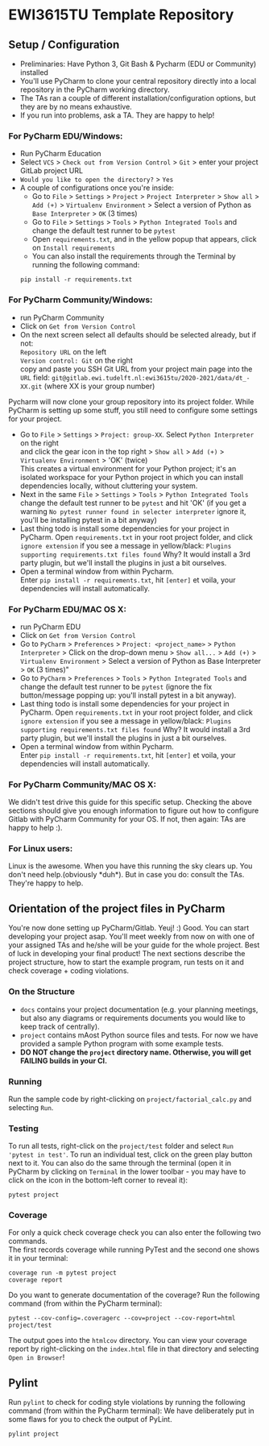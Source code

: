 # EWI3615TU Template Repository

## Setup / Configuration
* Preliminaries: Have Python 3, Git Bash & Pycharm (EDU or Community) installed
* You'll use PyCharm to clone your central repository directly into a local repository in the PyCharm working directory.
* The TAs ran a couple of different installation/configuration options, but they are by no means exhaustive. 
* If you run into problems, ask a TA. They are happy to help!

### For PyCharm EDU/Windows:
* Run PyCharm Education
* Select `VCS` > `Check out from Version Control` > `Git` > enter your project GitLab project URL
* `Would you like to open the directory?` > `Yes`
* A couple of configurations once you're inside:
    * Go to `File` > `Settings` > `Project` > `Project Interpreter` > `Show all` > `Add (+)` > `Virtualenv Environment` > Select a version of Python as `Base Interpreter` > `OK` (3 times)
    * Go to `File` > `Settings` > `Tools` > `Python Integrated Tools` and change the default test runner to be `pytest`
    * Open `requirements.txt`, and in the yellow popup that appears, click on `Install requirements`
    * You can also install the requirements through the Terminal by running the following command:
    ```
    pip install -r requirements.txt
    ```
  
### For PyCharm Community/Windows:  
* run PyCharm Community
* Click on `Get from Version Control`
* On the next screen select all defaults should be selected already, but if not:  
  `Repository URL` on the left  
  `Version control: Git` on the right  
  copy and paste you SSH Git URL from your project main page into the `URL` field:
  `git@gitlab.ewi.tudelft.nl:ewi3615tu/2020-2021/data/dt_-XX.git` (where XX is your group number)  
  
Pycharm will now clone your group repository into its project folder. While PyCharm is setting up some stuff, you still need to configure some settings for your project.

* Go to `File` > `Settings` > `Project: group-XX`. Select `Python Interpreter` on the right   
and click the gear icon in the top right > `Show all` > `Add (+)` > `Virtualenv Environment` > 'OK' (twice)  
 This creates a virtual environment for your Python project; it's an isolated workspace for your Python project in which you can install dependencies locally, without cluttering your system.
* Next in the same `File` > `Settings` > `Tools` > `Python Integrated Tools` change the default test runner to be `pytest` and hit 'OK' (if you get a warning `No pytest runner found in selecter interpreter` ignore it, you'll be installing pytest in a bit anyway)
* Last thing todo is install some dependencies for your project in PyCharm. Open `requirements.txt` in your root project folder, and click `ignore extension` if you see a message in yellow/black: `Plugins supporting requirements.txt files found`
Why? It would install a 3rd party plugin, but we'll install the plugins in just a bit ourselves. 
* Open a terminal window from within Pycharm.  
Enter `pip install -r requirements.txt`, hit `[enter]` et voila, your dependencies will install automatically.

### For PyCharm EDU/MAC OS X:
* run PyCharm EDU
* Click on `Get from Version Control`
* Go to `PyCharm` > `Preferences` > `Project: <project_name>` > `Python Interpreter` > Click on the drop-down menu > `Show all...` > `Add (+)` > `Virtualenv Environment` > Select a version of Python as Base Interpreter > `OK` (3 times)"
* Go to `PyCharm` > `Preferences` > `Tools` > `Python Integrated Tools` and change the default test runner to be `pytest` (ignore the fix button/message popping up: you'll install pytest in a bit anyway).
* Last thing todo is install some dependencies for your project in PyCharm. Open `requirements.txt` in your root project folder, and click `ignore extension` if you see a message in yellow/black: `Plugins supporting requirements.txt files found`
Why? It would install a 3rd party plugin, but we'll install the plugins in just a bit ourselves. 
* Open a terminal window from within Pycharm.  
Enter `pip install -r requirements.txt`, hit `[enter]` et voila, your dependencies will install automatically.

### For PyCharm Community/MAC OS X:
We didn't test drive this guide for this specific setup. Checking the above sections should give you enough information to figure out how to configure Gitlab with PyCharm Community for your OS. 
If not, then again: TAs are happy to help :).

### For Linux users:
Linux is the awesome. When you have this running the sky clears up. You don't need help.(obviously \*duh\*). But in case you do: consult the TAs. They're happy to help.

## Orientation of the project files in PyCharm
You're now done setting up PyCharm/Gitlab. Yeuj! :) Good. You can start developing your project asap. You'll meet weekly from now on with one of your assigned TAs and he/she will be your guide for the whole project.
Best of luck in developing your final product! The next sections describe the project structure, how to start the example program, run tests on it and check coverage + coding violations.

### On the Structure
* `docs` contains your project documentation (e.g. your planning meetings, but also any diagrams or requirements documents you would like to keep track of centrally).
* `project` contains mAost Python source files and tests. For now we have provided a sample Python program with some example tests.
* **DO NOT change the ```project``` directory name. Otherwise, you will get FAILING builds in your CI.**
### Running 
Run the sample code by right-clicking on `project/factorial_calc.py` and selecting `Run`.

### Testing
To run all tests, right-click on the `project/test` folder and select `Run 'pytest in test'`. To run an individual test, click on the green play button next to it.
You can also do the same through the terminal (open it in PyCharm by clicking on `Terminal` in the lower toolbar - you may have to click on the icon in the bottom-left corner to reveal it):
```
pytest project
```

### Coverage
For only a quick check coverage check you can also enter the following two commands.  
The first records coverage while running PyTest and the second one shows it in your terminal:
```
coverage run -m pytest project
coverage report
```

Do you want to generate documentation of the coverage? Run the following command (from within the PyCharm terminal):
```
pytest --cov-config=.coveragerc --cov=project --cov-report=html project/test
```
The output goes into the `htmlcov` directory. You can view your coverage report by right-clicking on the `index.html` file in that directory and selecting `Open in Browser`!

## Pylint
Run `pylint` to check for coding style violations by running the following command (from within the PyCharm terminal):
We have deliberately put in some flaws for you to check the output of PyLint.
```
pylint project
```
